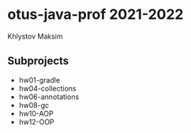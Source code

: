 # otus-java-prof 2021-2022
Khlystov Maksim

## Subprojects
- hw01-gradle
- hw04-collections
- hw06-annotations
- hw08-gc
- hw10-AOP
- hw12-OOP
